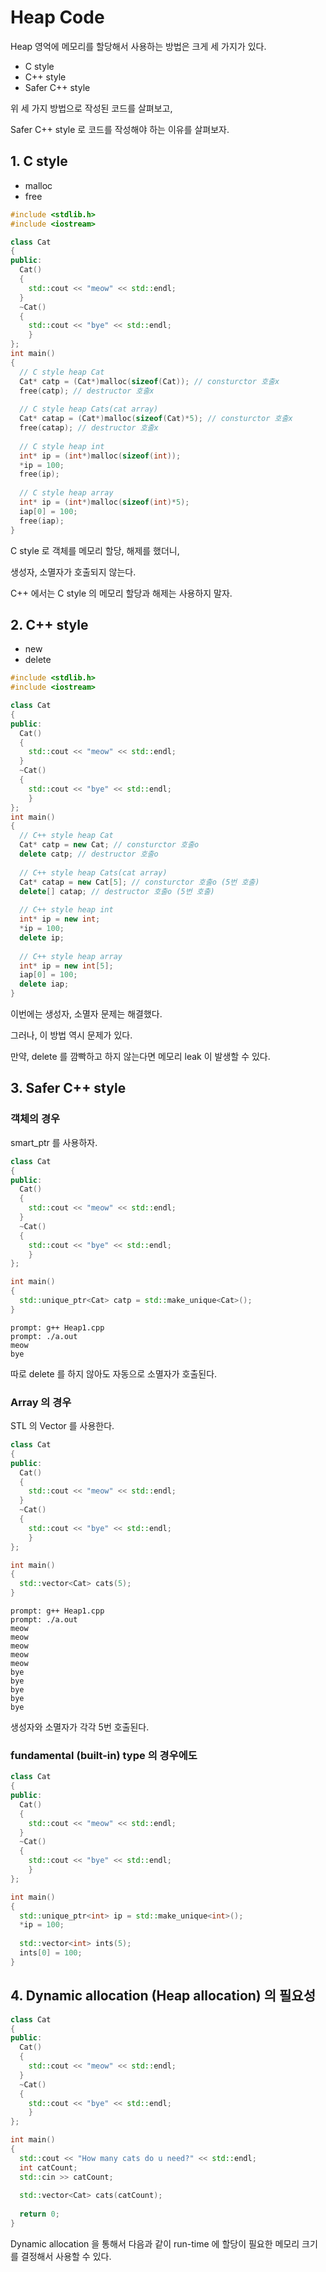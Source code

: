 # Heap Code

Heap 영억에 메모리를 할당해서 사용하는 방법은 크게 세 가지가 있다.

-  C style
- C++ style
- Safer C++ style

위 세 가지 방법으로 작성된 코드를 살펴보고,

Safer C++ style 로 코드를 작성해야 하는 이유를 살펴보자.

## 1. C style

- malloc
- free

```c++
#include <stdlib.h>
#include <iostream>

class Cat
{
public:
  Cat()
  {
    std::cout << "meow" << std::endl;
  }
  ~Cat()
  {
    std::cout << "bye" << std::endl;
	}
};
int main()
{
  // C style heap Cat
  Cat* catp = (Cat*)malloc(sizeof(Cat)); // consturctor 호출x
  free(catp); // destructor 호출x
  
  // C style heap Cats(cat array)
  Cat* catap = (Cat*)malloc(sizeof(Cat)*5); // consturctor 호출x
  free(catap); // destructor 호출x
  
  // C style heap int
  int* ip = (int*)malloc(sizeof(int));
  *ip = 100;
  free(ip);
  
  // C style heap array
  int* ip = (int*)malloc(sizeof(int)*5);
  iap[0] = 100;
  free(iap);
}
```

C style 로 객체를 메모리 할당, 해제를 했더니,

생성자, 소멸자가 호출되지 않는다.

C++ 에서는 C style 의 메모리 할당과 해제는 사용하지 말자.

## 2. C++ style

- new
- delete

```c++
#include <stdlib.h>
#include <iostream>

class Cat
{
public:
  Cat()
  {
    std::cout << "meow" << std::endl;
  }
  ~Cat()
  {
    std::cout << "bye" << std::endl;
	}
};
int main()
{
  // C++ style heap Cat
  Cat* catp = new Cat; // consturctor 호출o
  delete catp; // destructor 호출o
  
  // C++ style heap Cats(cat array)
  Cat* catap = new Cat[5]; // consturctor 호출o (5번 호출)
  delete[] catap; // destructor 호출o (5번 호출)
  
  // C++ style heap int
  int* ip = new int;
  *ip = 100;
  delete ip;
  
  // C++ style heap array
  int* ip = new int[5];
  iap[0] = 100;
  delete iap;
}
```

이번에는 생성자, 소멸자 문제는 해결했다.

그러나, 이 방법 역시 문제가 있다.

만약, delete 를 깜빡하고 하지 않는다면 메모리 leak 이 발생할 수 있다.

## 3. Safer C++ style

### 객체의 경우

smart_ptr 를 사용하자.

```c++
class Cat
{
public:
  Cat()
  {
    std::cout << "meow" << std::endl;
  }
  ~Cat()
  {
    std::cout << "bye" << std::endl;
	}
};

int main()
{
  std::unique_ptr<Cat> catp = std::make_unique<Cat>();
}
```

```shell
prompt: g++ Heap1.cpp
prompt: ./a.out
meow
bye
```

따로 delete 를 하지 않아도 자동으로 소멸자가 호출된다.

### Array 의 경우

STL 의 Vector 를 사용한다.

```c++
class Cat
{
public:
  Cat()
  {
    std::cout << "meow" << std::endl;
  }
  ~Cat()
  {
    std::cout << "bye" << std::endl;
	}
};

int main()
{
  std::vector<Cat> cats(5);
}
```

```shell
prompt: g++ Heap1.cpp
prompt: ./a.out
meow
meow
meow
meow
meow
bye
bye
bye
bye
bye
```

생성자와 소멸자가 각각 5번 호출된다.

### fundamental (built-in) type 의 경우에도

```c++
class Cat
{
public:
  Cat()
  {
    std::cout << "meow" << std::endl;
  }
  ~Cat()
  {
    std::cout << "bye" << std::endl;
	}
};

int main()
{
  std::unique_ptr<int> ip = std::make_unique<int>();
  *ip = 100;
  
  std::vector<int> ints(5);
  ints[0] = 100;
}
```

## 4. Dynamic allocation (Heap allocation) 의 필요성

```c++
class Cat
{
public:
  Cat()
  {
    std::cout << "meow" << std::endl;
  }
  ~Cat()
  {
    std::cout << "bye" << std::endl;
	}
};

int main()
{
  std::cout << "How many cats do u need?" << std::endl;
  int catCount;
  std::cin >> catCount;
  
  std::vector<Cat> cats(catCount);
  
  return 0;
}
```

Dynamic allocation 을 통해서 다음과 같이 run-time 에 할당이 필요한 메모리 크기를 결정해서 사용할 수 있다.

